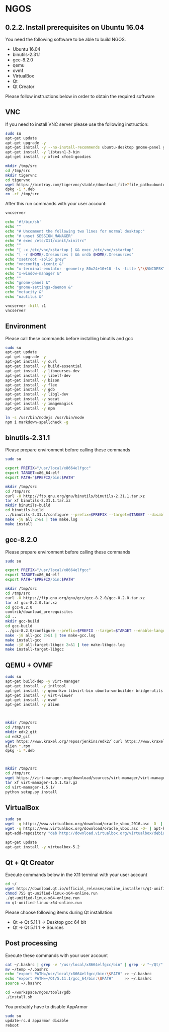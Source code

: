 NGOS
====

0.2.2. Install prerequisites on Ubuntu 16.04
--------------------------------------------

You need the following software to be able to build NGOS.
* Ubuntu 16.04
* binutils-2.31.1
* gcc-8.2.0
* qemu
* ovmf
* VirtualBox
* Qt
* Qt Creator

Please follow instructions below in order to obtain the required software

VNC
---

If you need to install VNC server please use the following instruction:

```sh
sudo su
apt-get update
apt-get upgrade -y
apt-get install -y --no-install-recommends ubuntu-desktop gnome-panel gnome-settings-daemon metacity nautilus gnome-terminal
apt-get install -y libtasn1-3-bin
apt-get install -y xfce4 xfce4-goodies

mkdir /tmp/src
cd /tmp/src
mkdir tigervnc
cd tigervnc
wget https://bintray.com/tigervnc/stable/download_file?file_path=ubuntu-16.04LTS%2Famd64%2Ftigervncserver_1.8.0-1ubuntu1_amd64.deb
dpkg -i *.deb
rm -rf /tmp/src
```

After this run commands with your user account:

```sh
vncserver

echo '#!/bin/sh'                                                                       >  ~/.vnc/xstartup
echo ""                                                                                >> ~/.vnc/xstartup
echo "# Uncomment the following two lines for normal desktop:"                         >> ~/.vnc/xstartup
echo "# unset SESSION_MANAGER"                                                         >> ~/.vnc/xstartup
echo "# exec /etc/X11/xinit/xinitrc"                                                   >> ~/.vnc/xstartup
echo ""                                                                                >> ~/.vnc/xstartup
echo "[ -x /etc/vnc/xstartup ] && exec /etc/vnc/xstartup"                              >> ~/.vnc/xstartup
echo "[ -r $HOME/.Xresources ] && xrdb $HOME/.Xresources"                              >> ~/.vnc/xstartup
echo "xsetroot -solid grey"                                                            >> ~/.vnc/xstartup
echo "vncconfig -iconic &"                                                             >> ~/.vnc/xstartup
echo "x-terminal-emulator -geometry 80x24+10+10 -ls -title \"\$VNCDESKTOP Desktop\" &" >> ~/.vnc/xstartup
echo "x-window-manager &"                                                              >> ~/.vnc/xstartup
echo ""                                                                                >> ~/.vnc/xstartup
echo "gnome-panel &"                                                                   >> ~/.vnc/xstartup
echo "gnome-settings-daemon &"                                                         >> ~/.vnc/xstartup
echo "metacity &"                                                                      >> ~/.vnc/xstartup
echo "nautilus &"                                                                      >> ~/.vnc/xstartup

vncserver -kill :1
vncserver
```

Environment
-----------

Please call these commands before installing binutils and gcc

```sh
sudo su
apt-get update
apt-get upgrade -y
apt-get install -y curl
apt-get install -y build-essential
apt-get install -y libncurses-dev
apt-get install -y libelf-dev
apt-get install -y bison
apt-get install -y flex
apt-get install -y gdb
apt-get install -y libgl-dev
apt-get install -y socat
apt-get install -y imagemagick
apt-get install -y npm

ln -s /usr/bin/nodejs /usr/bin/node
npm i markdown-spellcheck -g
```

binutils-2.31.1
---------------

Please prepare environment before calling these commands

```sh
sudo su

export PREFIX="/usr/local/x8664elfgcc"
export TARGET=x86_64-elf
export PATH="$PREFIX/bin:$PATH"

mkdir /tmp/src
cd /tmp/src
curl -O http://ftp.gnu.org/gnu/binutils/binutils-2.31.1.tar.xz
tar xf binutils-2.31.1.tar.xz
mkdir binutils-build
cd binutils-build
../binutils-2.31.1/configure --prefix=$PREFIX --target=$TARGET --disable-werror 2>&1 | tee configure.log
make -j8 all 2>&1 | tee make.log
make install
```

gcc-8.2.0
---------

Please prepare environment before calling these commands

```sh
sudo su

export PREFIX="/usr/local/x8664elfgcc"
export TARGET=x86_64-elf
export PATH="$PREFIX/bin:$PATH"

mkdir /tmp/src
cd /tmp/src
curl -O https://ftp.gnu.org/gnu/gcc/gcc-8.2.0/gcc-8.2.0.tar.xz
tar xf gcc-8.2.0.tar.xz
cd gcc-8.2.0
contrib/download_prerequisites
cd ..
mkdir gcc-build
cd gcc-build
../gcc-8.2.0/configure --prefix=$PREFIX --target=$TARGET --enable-languages=c,c++ | tee configure.log
make -j8 all-gcc 2>&1 | tee make-gcc.log
make install-gcc
make -j8 all-target-libgcc 2>&1 | tee make-libgcc.log
make install-target-libgcc
```

QEMU + OVMF
-----------

```sh
sudo su
apt-get build-dep -y virt-manager
apt-get install -y intltool
apt-get install -y qemu-kvm libvirt-bin ubuntu-vm-builder bridge-utils python-libvirt libgtk-3-dev libvirt-glib-1.0 gir1.2-gtk-vnc-2.0 gir1.2-spice-client-gtk-3.0 libosinfo-1.0 python-ipaddr gir1.2-vte-2.91 python-libxml2 python-requests libvirt-glib-1.0-dev libgtk2.0-bin python-gi
apt-get install -y virt-viewer
apt-get install -y ovmf
apt-get install -y alien



mkdir /tmp/src
cd /tmp/src
mkdir edk2_git
cd edk2_git
wget https://www.kraxel.org/repos/jenkins/edk2/`curl https://www.kraxel.org/repos/jenkins/edk2/ 2> /dev/nill | grep -o -e "edk2.git-ovmf-x64-.*.rpm\"" | rev | cut -c 2- | rev`
alien *.rpm
dpkg -i *.deb



mkdir /tmp/src
cd /tmp/src
wget https://virt-manager.org/download/sources/virt-manager/virt-manager-1.5.1.tar.gz
tar xf virt-manager-1.5.1.tar.gz
cd virt-manager-1.5.1/
python setup.py install
```

VirtualBox
----------

```sh
sudo su
wget -q https://www.virtualbox.org/download/oracle_vbox_2016.asc -O- | apt-key add -
wget -q https://www.virtualbox.org/download/oracle_vbox.asc -O- | apt-key add -
apt-add-repository "deb http://download.virtualbox.org/virtualbox/debian $(lsb_release -sc) contrib"

apt-get update
apt-get install -y virtualbox-5.2
```

Qt + Qt Creator
---------------

Execute commands below in the X11 terminal with your user account

```sh
cd ~/
wget http://download.qt.io/official_releases/online_installers/qt-unified-linux-x64-online.run
chmod 755 qt-unified-linux-x64-online.run
./qt-unified-linux-x64-online.run
rm qt-unified-linux-x64-online.run
```

Please choose following items during Qt installation:
* Qt -> Qt 5.11.1 -> Desktop gcc 64 bit
* Qt -> Qt 5.11.1 -> Sources

Post processing
---------------

Execute these commands with your user account

```sh
cat ~/.bashrc | grep -v "/usr/local/x8664elfgcc/bin" | grep -v "~/Qt/" >> ~/temp
mv ~/temp ~/.bashrc
echo "export PATH=/usr/local/x8664elfgcc/bin:\$PATH" >> ~/.bashrc
echo "export PATH=~/Qt/5.11.1/gcc_64/bin:\$PATH"     >> ~/.bashrc
source ~/.bashrc

cd ~/workspace/ngos/tools/gdb
./install.sh
```

You probably have to disable AppArmor

```sh
sudo su
update-rc.d apparmor disable
reboot
```
